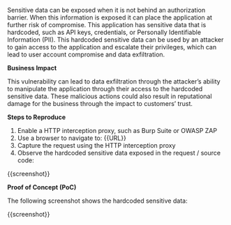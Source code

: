 Sensitive data can be exposed when it is not behind an authorization barrier. When this information is exposed it can place the application at further risk of compromise. This application has sensitive data that is hardcoded, such as API keys, credentials, or Personally Identifiable Information (PII). This hardcoded sensitive data can be used by an attacker to gain access to the application and escalate their privileges, which can lead to user account compromise and data exfiltration.

**Business Impact**

This vulnerability can lead to data exfiltration through the attacker’s ability to manipulate the application through their access to the hardcoded sensitive data. These malicious actions could also result in reputational damage for the business through the impact to customers’ trust.

**Steps to Reproduce**

1. Enable a HTTP interception proxy, such as Burp Suite or OWASP ZAP
1. Use a browser to navigate to: {{URL}}
1. Capture the request using the HTTP interception proxy
1. Observe the hardcoded sensitive data exposed in the request / source code:

{{screenshot}}

**Proof of Concept (PoC)**

The following screenshot shows the hardcoded sensitive data:

{{screenshot}}
